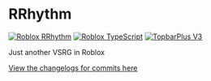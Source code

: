 # RRhythm

[![Roblox RRhythm](https://img.shields.io/badge/Roblox%20RRhythm-blue?logo=Roblox)](https://www.roblox.com/games/81385631197440)
[![Roblox TypeScript](https://img.shields.io/badge/roblox--ts-red?logo=RobloxStudio&logoColor=fff)](https://roblox-ts.com)
[![TopbarPlus V3](https://img.shields.io/badge/TopbarPlus%20v3-black?logo=RobloxStudio&logoColor=fff)](https://devforum.roblox.com/t/-/1017485)

Just another VSRG in Roblox

[View the changelogs for commits here](CHANGELOG.md)